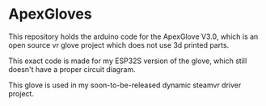 # ApexGloves
This repository holds the arduino code for the ApexGlove V3.0, which is an open source vr glove project which does not use 3d printed parts.

This exact code is made for my ESP32S version of the glove, which still doesn't have a proper circuit diagram.

This glove is used in my soon-to-be-released dynamic steamvr driver project.
